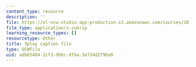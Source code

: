 ```yaml
---
content_type: resource
description: ''
file: https://ol-ocw-studio-app-production.s3.amazonaws.com/courses/18-01sc-single-variable-calculus-fall-2010/adb654042cf3d66cdfba3e734d2f96a0_hjZhPczMkL4.srt
file_type: application/x-subrip
learning_resource_types: []
resourcetype: Other
title: 3play caption file
type: OCWFile
uid: adb65404-2cf3-d66c-dfba-3e734d2f96a0
---
```

